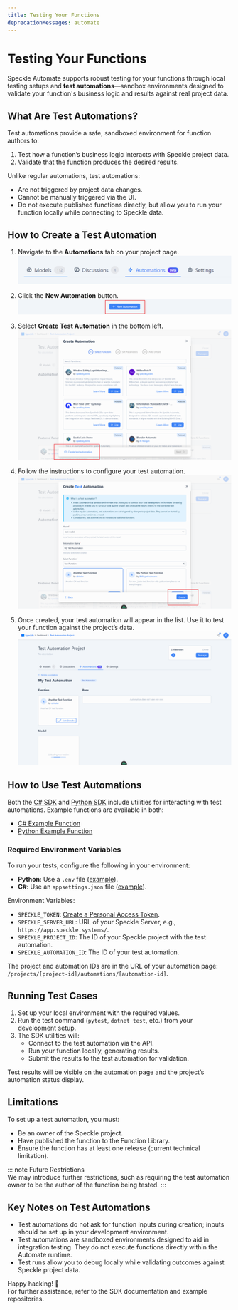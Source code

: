 ```yaml
---
title: Testing Your Functions
deprecationMessages: automate
---
```


<Banner />

# Testing Your Functions

Speckle Automate supports robust testing for your functions through local testing setups and **test automations**—sandbox environments designed to validate your function's business logic and results against real project data.

## What Are Test Automations?

Test automations provide a safe, sandboxed environment for function authors to:

1. Test how a function’s business logic interacts with Speckle project data.
2. Validate that the function produces the desired results.

Unlike regular automations, test automations:
- Are not triggered by project data changes.
- Cannot be manually triggered via the UI.
- Do not execute published functions directly, but allow you to run your function locally while connecting to Speckle data.

## How to Create a Test Automation

1. Navigate to the **Automations** tab on your project page.  
   ![automations-tab](/automate/img/automations-tab.png)

2. Click the **New Automation** button.  
   ![new-automation-button](/automate/img/new-automation-button.png)

3. Select **Create Test Automation** in the bottom left.  
   ![create-test-automation](/automate/img/create-test-automation.png)

4. Follow the instructions to configure your test automation.  
   ![configure-test](/automate/img/configure-test.png)

5. Once created, your test automation will appear in the list. Use it to test your function against the project’s data.  
   ![my-test-automation](/automate/img/my-test-automation.png)

## How to Use Test Automations

Both the [C# SDK](https://github.com/specklesystems/speckle-sharp/tree/main/Automate/Speckle.Automate.Sdk) and [Python SDK](https://github.com/specklesystems/specklepy/tree/main/src/speckle_automate) include utilities for interacting with test automations. Example functions are available in both:

- [C# Example Function](https://github.com/specklesystems/SpeckleAutomateDotnetExample)
- [Python Example Function](https://github.com/specklesystems/speckle_automate_python_example)

### Required Environment Variables

To run your tests, configure the following in your environment:

- **Python**: Use a `.env` file ([example](https://github.com/specklesystems/speckle_automate_python_example/blob/main/.env.example)).  
- **C#**: Use an `appsettings.json` file ([example](https://github.com/specklesystems/SpeckleAutomateDotnetExample/blob/main/TestAutomateFunction/appsettings.example.json)).

Environment Variables:
- `SPECKLE_TOKEN`: [Create a Personal Access Token](https://speckle.guide/dev/tokens.html).
- `SPECKLE_SERVER_URL`: URL of your Speckle Server, e.g., `https://app.speckle.systems/`.
- `SPECKLE_PROJECT_ID`: The ID of your Speckle project with the test automation.
- `SPECKLE_AUTOMATION_ID`: The ID of your test automation.

The project and automation IDs are in the URL of your automation page: `/projects/[project-id]/automations/[automation-id]`.

## Running Test Cases

1. Set up your local environment with the required values.  
2. Run the test command (`pytest`, `dotnet test`, etc.) from your development setup.  
3. The SDK utilities will:
   - Connect to the test automation via the API.
   - Run your function locally, generating results.
   - Submit the results to the test automation for validation.

Test results will be visible on the automation page and the project’s automation status display.

## Limitations

To set up a test automation, you must:
- Be an owner of the Speckle project.
- Have published the function to the Function Library.
- Ensure the function has at least one release (current technical limitation).

::: note Future Restrictions  
We may introduce further restrictions, such as requiring the test automation owner to be the author of the function being tested.
:::

## Key Notes on Test Automations

- Test automations do not ask for function inputs during creation; inputs should be set up in your development environment.  
- Test automations are sandboxed environments designed to aid in integration testing. They do not execute functions directly within the Automate runtime.  
- Test runs allow you to debug locally while validating outcomes against Speckle project data.

Happy hacking! 🎉  
For further assistance, refer to the SDK documentation and example repositories.
